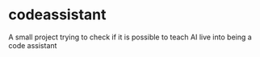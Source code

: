 # codeassistant
A small project trying to check if it is possible to teach AI live into being a code assistant
